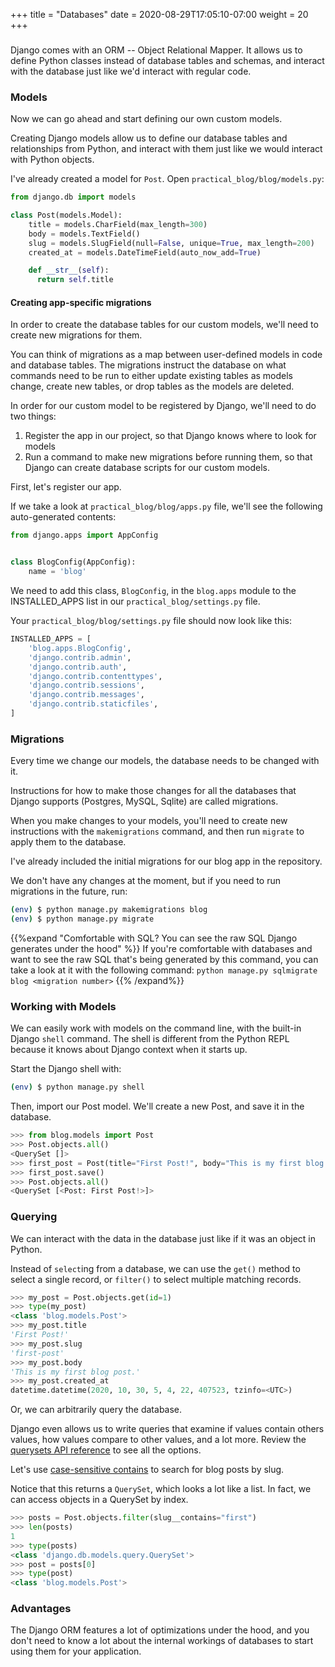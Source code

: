 +++
title = "Databases"
date = 2020-08-29T17:05:10-07:00
weight = 20
+++

### 

Django comes with an ORM -- Object Relational Mapper. It allows us to define Python classes instead of database tables and schemas, and interact with the database just like we'd interact with regular code.

### Models

Now we can go ahead and start defining our own custom models.

Creating Django models allow us to define our database tables and relationships from Python, and interact with them just like we would interact with Python objects.

I've already created a model for `Post`. Open `practical_blog/blog/models.py`:

```python
from django.db import models

class Post(models.Model):
    title = models.CharField(max_length=300)
    body = models.TextField()
    slug = models.SlugField(null=False, unique=True, max_length=200) 
    created_at = models.DateTimeField(auto_now_add=True)

    def __str__(self):
      return self.title
```

#### Creating app-specific migrations

In order to create the database tables for our custom models, we'll need to create new migrations for them.

You can think of migrations as a map between user-defined models in code and database tables. The migrations instruct the database on what commands need to be run to either update existing tables as models change, create new tables, or drop tables as the models are deleted.

In order for our custom model to be registered by Django, we'll need to do two things:
1. Register the app in our project, so that Django knows where to look for models
1. Run a command to make new migrations before running them, so that Django can create database scripts for our custom models.

First, let's register our app.

If we take a look at `practical_blog/blog/apps.py` file, we'll see the following auto-generated contents:

```python
from django.apps import AppConfig


class BlogConfig(AppConfig):
    name = 'blog'
```

We need to add this class, `BlogConfig`, in the `blog.apps` module to the INSTALLED_APPS list in our `practical_blog/settings.py` file.

Your `practical_blog/blog/settings.py` file should now look like this:

```python
INSTALLED_APPS = [
    'blog.apps.BlogConfig',
    'django.contrib.admin',
    'django.contrib.auth',
    'django.contrib.contenttypes',
    'django.contrib.sessions',
    'django.contrib.messages',
    'django.contrib.staticfiles',
]
```

### Migrations

Every time we change our models, the database needs to be changed with it. 

Instructions for how to make those changes for all the databases that Django supports (Postgres, MySQL, Sqlite) are called migrations.

When you make changes to your models, you'll need to create new instructions with the `makemigrations` command, and then run `migrate` to apply them to the database.

I've already included the initial migrations for our blog app in the repository. 

We don't have any changes at the moment, but if you need to run migrations in the future, run:

```bash
(env) $ python manage.py makemigrations blog
(env) $ python manage.py migrate
```

{{%expand "Comfortable with SQL? You can see the raw SQL Django generates under the hood" %}}
If you're comfortable with databases and want to see the raw SQL that's being generated by this command, you can take a look at it with the following command:
`python manage.py sqlmigrate blog <migration number>`
{{% /expand%}}


### Working with Models

We can easily work with models on the command line, with the built-in Django `shell` command. The shell is different from the Python REPL because it knows about Django context when it starts up.

Start the Django shell with:

```bash
(env) $ python manage.py shell 
```

Then, import our Post model. We'll create a new Post, and save it in the database.

```python
>>> from blog.models import Post
>>> Post.objects.all()
<QuerySet []>
>>> first_post = Post(title="First Post!", body="This is my first blog post.", slug="first-post")
>>> first_post.save()
>>> Post.objects.all()
<QuerySet [<Post: First Post!>]>
```

### Querying

We can interact with the data in the database just like if it was an object in Python.

Instead of `select`ing from a database, we can use the `get()` method to select a single record, or `filter()` to select multiple matching records.

```python
>>> my_post = Post.objects.get(id=1)
>>> type(my_post)
<class 'blog.models.Post'>
>>> my_post.title
'First Post!'
>>> my_post.slug
'first-post'
>>> my_post.body
'This is my first blog post.'
>>> my_post.created_at
datetime.datetime(2020, 10, 30, 5, 4, 22, 407523, tzinfo=<UTC>)
```

Or, we can arbitrarily query the database.

Django even allows us to write queries that examine if values contain others values, how values compare to other values, and a lot more. Review the [querysets API reference](https://docs.djangoproject.com/en/3.0/ref/models/querysets/) to see all the options.

Let's use [case-sensitive contains](https://docs.djangoproject.com/en/3.0/ref/models/querysets/#contains) to search for blog posts by slug.

Notice that this returns a `QuerySet`, which looks a lot like a list. In fact, we can access objects in a QuerySet by index.

```python
>>> posts = Post.objects.filter(slug__contains="first")
>>> len(posts)
1
>>> type(posts)
<class 'django.db.models.query.QuerySet'>
>>> post = posts[0]
>>> type(post)
<class 'blog.models.Post'>
```

### Advantages

The Django ORM features a lot of optimizations under the hood, and you don't need to know a lot about the internal workings of databases to start using them for your application.
